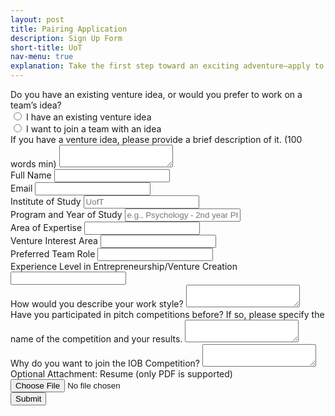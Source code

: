 ```yaml
---
layout: post
title: Pairing Application
description: Sign Up Form
short-title: UoT
nav-menu: true
explanation: Take the first step toward an exciting adventure—apply to be matched with a potential co-founder! This form is for individuals who either have an idea or are looking to join a team with an existing idea. Please complete the form with as much detail as possible. After reviewing your application, we’ll aim to connect you with a team that aligns with your interests and expertise within 4-6 weeks. Please note that a match is not guaranteed, as it depends on the applications we receive. If a match is successfully found, we’ll notify you by email. You’ll also be invited to join Co-Founder’s Day—a networking event on Jan 7 designed in a speed-dating format for the pitch competition, where you can meet potential team members for the competition and beyond! Due to website traffic, submissions may occasionally take up to 2 minutes to process. Please do not refresh or close your browser during this time
---
```


<div class="row">
<div class="6u 12u$(small)">
<div id="signupWrapper">
<form
  action="https://formspree.io/f/mnnqdjpj"
  method="POST"
enctype="multipart/form-data"
>
    <!-- Venture Idea Selection -->
    <div class="field">
        <label>Do you have an existing venture idea, or would you prefer to work on a team’s idea?</label><br>
        <input type="radio" id="existing_idea" name="venture_preference" value="I have an existing venture idea" required>
        <label for="existing_idea">I have an existing venture idea</label><br>
        <input type="radio" id="join_team" name="venture_preference" value="I want to join a team with an idea" required>
        <label for="join_team">I want to join a team with an idea</label>
    </div>
    <!-- Venture Idea Description -->
    <div class="field">
        <label for="venture_description">If you have a venture idea, please provide a brief description of it. (100 words min)</label>
        <textarea id="venture_description" name="venture_description" minlength="100"></textarea>
    </div>
    <!-- Full Name -->
    <div class="field">
        <label for="full_name">Full Name</label>
        <input type="text" id="full_name" name="full_name" required>
    </div>
    <!-- Email -->
    <div class="field">
        <label for="email">Email</label>
        <input type="email" id="email" name="email" required>
    </div>
    <!-- Institute of Study -->
    <div class="field">
        <label for="institute">Institute of Study</label>
        <input type="text" id="institute" name="institute" placeholder="UofT" required>
    </div>
    <!-- Program and Year of Study -->
    <div class="field">
        <label for="program_year">Program and Year of Study</label>
        <input type="text" id="program_year" name="program_year" placeholder="e.g., Psychology - 2nd year PhD" required>
    </div>
    <!-- Area of Expertise -->
    <div class="field">
        <label for="expertise">Area of Expertise</label>
        <input type="text" id="expertise" name="expertise" required>
    </div>
    <!-- Venture Interest Area -->
    <div class="field">
        <label for="venture_interest">Venture Interest Area</label>
        <input type="text" id="venture_interest" name="venture_interest" required>
    </div>
    <!-- Preferred Team Role -->
    <div class="field">
        <label for="team_role">Preferred Team Role</label>
        <input type="text" id="team_role" name="team_role" required>
    </div>
    <!-- Experience Level in Entrepreneurship/Venture Creation -->
    <div class="field">
        <label for="experience_level">Experience Level in Entrepreneurship/Venture Creation</label>
        <input type="text" id="experience_level" name="experience_level" required>
    </div>
    <!-- Work Style -->
    <div class="field">
        <label for="work_style">How would you describe your work style?</label>
        <textarea id="work_style" name="work_style" required></textarea>
    </div>
    <!-- Pitch Competitions -->
    <div class="field">
        <label for="pitch_competitions">Have you participated in pitch competitions before? If so, please specify the name of the competition and your results.</label>
        <textarea id="pitch_competitions" name="pitch_competitions"></textarea>
    </div>
    <!-- Why Join IOB Competition -->
    <div class="field">
        <label for="join_reason">Why do you want to join the IOB Competition?</label>
        <textarea id="join_reason" name="join_reason" required></textarea>
    </div>
    <!-- Resume Attachment -->
    <div class="field">
        <label for="resume">Optional Attachment: Resume (only PDF is supported)</label>
        <input type="file" id="resume" name="resume" accept="application/pdf">
    </div>
    <!-- Submit Button -->
    <div class="fit">
        <button type="submit">Submit </button>
    </div>

</form>
</div>
</div>
</div>
